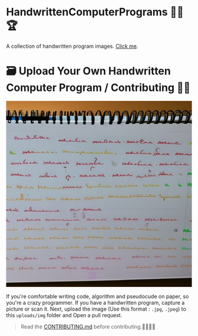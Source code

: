 # HandwrittenComputerPrograms 👨‍💻🏆
A collection of handwritten program images. <a href="https://shrudra.github.io/HandwrittenComputerPrograms/">Click me</a>.

# 🗃️ Upload Your Own Handwritten Computer Program / Contributing 🐞💼
![ Example](uploads/img/image.jpg)

If you're comfortable writing code, algorithm and pseudocude on paper, so you're a crazy programmer. If you have a handwritten program, capture a picture or scan it. Next, upload the image (Use this format : ``.jpg``, ``.jpeg``) to this `` uploads/img `` folder and Open a pull request.

> Read the <a href="CONTRIBUTING.md">CONTRIBUTING.md</a> before contributing.🌟🌠🌠✨

